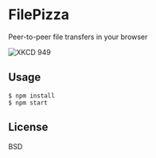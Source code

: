 # FilePizza

Peer-to-peer file transfers in your browser

![XKCD 949](http://imgs.xkcd.com/comics/file_transfer.png)

## Usage

    $ npm install
    $ npm start

## License

BSD
